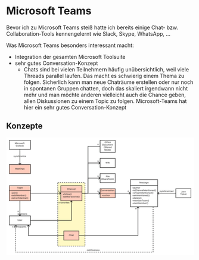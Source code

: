# Microsoft Teams

Bevor ich zu Microsoft Teams steiß hatte ich bereits einige Chat- bzw. Collaboration-Tools kennengelernt wie Slack, Skype, WhatsApp, ...

Was Microsoft Teams besonders interessant macht:

* Integration der gesamten Microsoft Toolsuite
* sehr gutes Conversation-Konzept
  * Chats sind bei vielen Teilnehmern häufig unübersichtlich, weil viele Threads parallel laufen. Das macht es schwierig einem Thema zu folgen. Sicherlich kann man neue Chaträume erstellen oder nur noch in spontanen Gruppen chatten, doch das skaliert irgendwann nicht mehr und man möchte anderen vielleicht auch die Chance geben, allen Diskussionen zu einem Topic zu folgen. Microsoft-Teams hat hier ein sehr gutes Conversation-Konzept

## Konzepte

![Microsoft-Teams Konzeote](images/microsoftTeams.png)